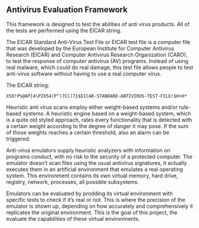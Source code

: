 ## Antivirus Evaluation Framework
This framework is designed to test the abilities of anti virus products. All of the tests are performed using the EICAR string.

The EICAR Standard Anti-Virus Test File or EICAR test file is a computer file that was developed by the European Institute for Computer Antivirus Research (EICAR) and Computer Antivirus Research Organization (CARO), to test the response of computer antivirus (AV) programs. Instead of using real malware, which could do real damage, this test file allows people to test anti-virus software without having to use a real computer virus.

The EICAR string:
```
X5O!P%@AP[4\PZX54(P^)7CC)7}$EICAR-STANDARD-ANTIVIRUS-TEST-FILE!$H+H*
```

Heuristic anti virus scans employ either weight-based systems and/or rule-based systems. A heuristic engine based on a weight-based system, which is a quite old styled approach, rates every functionality that is detected with a certain weight according to the degree of danger it may pose. If the sum of those weights reaches a certain threshold, also an alarm can be triggered. 

Anti-virus emulators supply heuristic analyzers with information on programs conduct, with no risk to the security of a protected computer. The emulator doesn’t scan files using the usual antivirus signatures, it actually executes them in an artificial environment that emulates a real operating system. This environment contains its own virtual memory, hard drive, registry, network, processes, all possible subsystems.

Emulators can be evaluated by prodding its virtual environment with specific tests to check if it’s real or not. This is where the precision of the emulator is shown up, depending on how accurately and comprehensively it replicates the original environment. This is the goal of this project, the evaluate the capabilities of these virtual environments.

